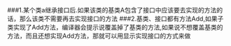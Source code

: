 ###1.某个类a继承接口后.如果该类的基类A包含了接口中应该要去实现的方法的话，那么该类不需要再去实现接口的方法
###2.基类、接口都有方法Add,如果子类实现了Add方法，编译器会提示说覆盖掉了基类的方法,如果说不想覆盖基类的方法，而且还想实现Add方法，那就可以用显示实现接口的方式来做
